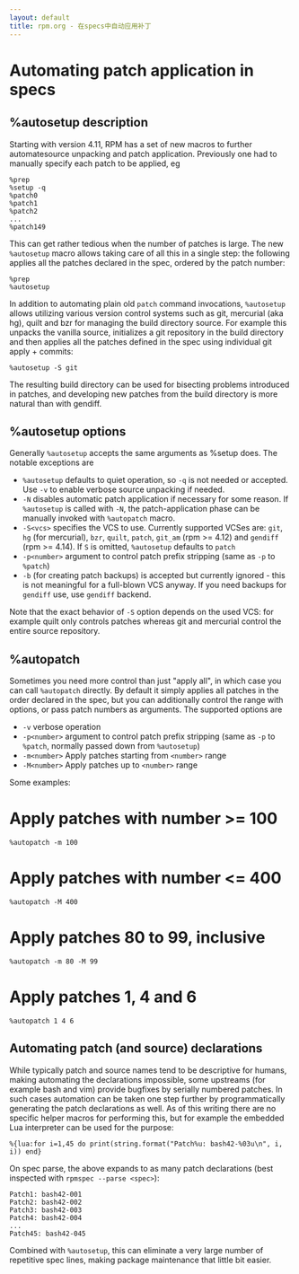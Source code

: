 ```yaml
---
layout: default
title: rpm.org - 在specs中自动应用补丁
---
```

# Automating patch application in specs

## %autosetup description

Starting with version 4.11, RPM has a set of new macros to further
automatesource unpacking and patch application. Previously one had to
manually specify each patch to be applied, eg

```
%prep
%setup -q
%patch0
%patch1
%patch2
...
%patch149
```

This can get rather tedious when the number of patches is large. The new
`%autosetup` macro allows taking care of all this in a single step: the
following applies all the patches declared in the spec, ordered by the patch
number:

```
%prep
%autosetup
```

In addition to automating plain old `patch` command invocations, `%autosetup`
allows utilizing various version control systems such as git, mercurial (aka
hg), quilt and bzr for managing the build directory source. For example this
unpacks the vanilla source, initializes a git repository in the build
directory and then applies all the patches defined in the spec using
individual git apply + commits:

```
%autosetup -S git
```

The resulting build directory can be used for bisecting problems introduced
in patches, and developing new patches from the build directory is more
natural than with gendiff.

## %autosetup options

Generally `%autosetup` accepts the same arguments as %setup does. The notable
exceptions are

* `%autosetup` defaults to quiet operation, so `-q` is not needed or accepted.
  Use `-v` to enable verbose source unpacking if needed.
* `-N` disables automatic patch application if necessary for some reason. If
  `%autosetup` is called with `-N`, the patch-application phase can be
   manually invoked with `%autopatch` macro.
* `-S<vcs>` specifies the VCS to use. Currently supported VCSes are: `git`,
  `hg` (for mercurial), `bzr`, `quilt`, `patch`, `git_am` (rpm >= 4.12)
  and `gendiff` (rpm >= 4.14). If `S` is omitted, `%autosetup` defaults to
  `patch`
* `-p<number>` argument to control patch prefix stripping (same as
  `-p` to `%patch`)
* `-b` (for creating patch backups) is accepted but currently ignored -
  this is not meaningful for a full-blown VCS anyway. If you need backups
  for `gendiff` use, use `gendiff` backend.

Note that the exact behavior of `-S` option depends on the used VCS: for
example quilt only controls patches whereas git and mercurial control the
entire source repository.

## %autopatch

Sometimes you need more control than just "apply all", in which case you
can call `%autopatch` directly. By default it simply applies all patches
in the order declared in the spec, but you can additionally control the
range with options, or pass patch numbers as arguments.  The supported
options are

* `-v` verbose operation
* `-p<number>` argument to control patch prefix stripping (same as
  `-p` to `%patch`, normally passed down from `%autosetup`)
* `-m<number>` Apply patches starting from `<number>` range
* `-M<number>` Apply patches up to `<number>` range

Some examples:

# Apply patches with number >= 100
`%autopatch -m 100`
# Apply patches with number <= 400
`%autopatch -M 400`
# Apply patches 80 to 99, inclusive
`%autopatch -m 80 -M 99`
# Apply patches 1, 4 and 6
`%autopatch 1 4 6`

## Automating patch (and source) declarations

While typically patch and source names tend to be descriptive for humans,
making automating the declarations impossible, some upstreams (for example
bash and vim) provide bugfixes by serially numbered patches. In such cases
automation can be taken one step further by programmatically generating the
patch declarations as well. As of this writing there are no specific helper
macros for performing this, but for example the embedded Lua interpreter can
be used for the purpose:

```
%{lua:for i=1,45 do print(string.format("Patch%u: bash42-%03u\n", i, i)) end}
```


On spec parse, the above expands to as many patch declarations (best
inspected with `rpmspec --parse <spec>`):

```
Patch1: bash42-001
Patch2: bash42-002
Patch3: bash42-003
Patch4: bash42-004
...
Patch45: bash42-045
```

Combined with `%autosetup`, this can eliminate a very large number of
repetitive spec lines, making package maintenance that little bit easier. 
